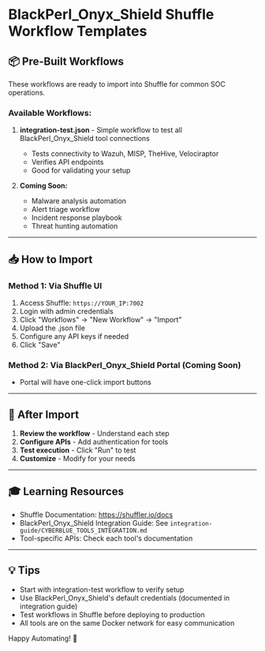 # BlackPerl_Onyx_Shield Shuffle Workflow Templates

## 📦 Pre-Built Workflows

These workflows are ready to import into Shuffle for common SOC operations.

### Available Workflows:

1. **integration-test.json** - Simple workflow to test all BlackPerl_Onyx_Shield tool connections
   - Tests connectivity to Wazuh, MISP, TheHive, Velociraptor
   - Verifies API endpoints
   - Good for validating your setup

2. **Coming Soon:**
   - Malware analysis automation
   - Alert triage workflow
   - Incident response playbook
   - Threat hunting automation

---

## 📥 How to Import

### Method 1: Via Shuffle UI
1. Access Shuffle: `https://YOUR_IP:7002`
2. Login with admin credentials
3. Click "Workflows" → "New Workflow" → "Import"
4. Upload the .json file
5. Configure any API keys if needed
6. Click "Save"

### Method 2: Via BlackPerl_Onyx_Shield Portal (Coming Soon)
- Portal will have one-click import buttons

---

## 🔧 After Import

1. **Review the workflow** - Understand each step
2. **Configure APIs** - Add authentication for tools
3. **Test execution** - Click "Run" to test
4. **Customize** - Modify for your needs

---

## 🎓 Learning Resources

- Shuffle Documentation: https://shuffler.io/docs
- BlackPerl_Onyx_Shield Integration Guide: See `integration-guide/CYBERBLUE_TOOLS_INTEGRATION.md`
- Tool-specific APIs: Check each tool's documentation

---

## 💡 Tips

- Start with integration-test workflow to verify setup
- Use BlackPerl_Onyx_Shield's default credentials (documented in integration guide)
- Test workflows in Shuffle before deploying to production
- All tools are on the same Docker network for easy communication

Happy Automating! 🚀


